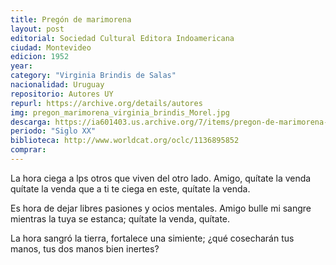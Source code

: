 ```yaml
---
title: Pregón de marimorena
layout: post
editorial: Sociedad Cultural Editora Indoamericana
ciudad: Montevideo
edicion: 1952
year:
category: "Virginia Brindis de Salas"
nacionalidad: Uruguay
repositorio: Autores UY
repurl: https://archive.org/details/autores
img: pregon_marimorena_virginia_brindis_Morel.jpg
descarga: https://ia601403.us.archive.org/7/items/pregon-de-marimorena-virginia-brindis-de-salas/Pregon%20De%20Marimorena%20-%20Virginia%20Brindis%20de%20Salas.pdf
periodo: "Siglo XX"
biblioteca: http://www.worldcat.org/oclc/1136895852
comprar: 
---
```

 
La hora ciega a lps otros
que viven del otro lado.
Amigo, quítate la venda
quítate la venda
que a ti te ciega en este,
quítate la venda.
 
Es hora de dejar libres
pasiones y ocios mentales.
Amigo bulle mi sangre
mientras la tuya se estanca;
quítate la venda, quítate.
 
La hora sangró la tierra,
fortalece una simiente;
¿qué cosecharán tus manos,
tus dos manos bien inertes?
